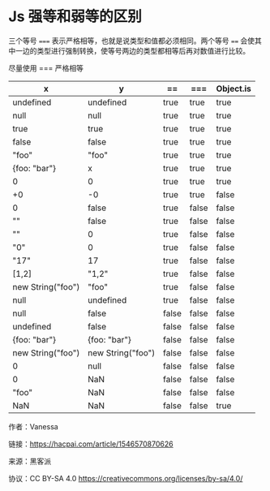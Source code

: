 # Js 强等和弱等的区别

三个等号 `===` 表示严格相等，也就是说类型和值都必须相同。两个等号 `==` 会使其中一边的类型进行强制转换，使等号两边的类型都相等后再对数值进行比较。

尽量使用 === 严格相等

| x                 | y                 | ==    | ===   | Object.is |
| ----------------- | ----------------- | ----- | ----- | --------- |
| undefined         | undefined         | true  | true  | true      |
| null              | null              | true  | true  | true      |
| true              | true              | true  | true  | true      |
| false             | false             | true  | true  | true      |
| "foo"             | "foo"             | true  | true  | true      |
| {foo: "bar"}      | x                 | true  | true  | true      |
| 0                 | 0                 | true  | true  | true      |
| +0                | -0                | true  | true  | false     |
| 0                 | false             | true  | false | false     |
| ""                | false             | true  | false | false     |
| ""                | 0                 | true  | false | false     |
| "0"               | 0                 | true  | false | false     |
| "17"              | 17                | true  | false | false     |
| [1,2]             | "1,2"             | true  | false | false     |
| new String("foo") | "foo"             | true  | false | false     |
| null              | undefined         | true  | false | false     |
| null              | false             | false | false | false     |
| undefined         | false             | false | false | false     |
| {foo: "bar"}      | {foo: "bar"}      | false | false | false     |
| new String("foo") | new String("foo") | false | false | false     |
| 0                 | null              | false | false | false     |
| 0                 | NaN               | false | false | false     |
| "foo"             | NaN               | false | false | false     |
| NaN               | NaN               | false | false | true      |

作者：Vanessa

链接：https://hacpai.com/article/1546570870626

来源：黑客派

协议：CC BY-SA 4.0 https://creativecommons.org/licenses/by-sa/4.0/